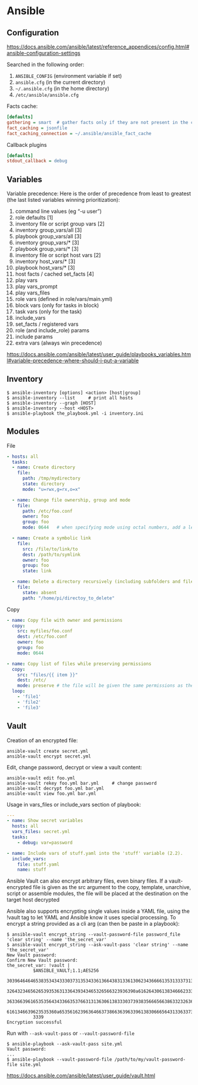 # Ansible

## Configuration
https://docs.ansible.com/ansible/latest/reference_appendices/config.html#ansible-configuration-settings

Searched in the following order:
  1. `ANSIBLE_CONFIG` (environment variable if set)
  2. `ansible.cfg` (in the current directory)
  3. `~/.ansible.cfg` (in the home directory)
  4. `/etc/ansible/ansible.cfg`

Facts cache:

```ini
[defaults]
gathering = smart  # gather facts only if they are not present in the cache or if the cache has expired.
fact_caching = jsonfile
fact_caching_connection = ~/.ansible/ansible_fact_cache
```

Callback plugins
```ini
[defaults]
stdout_callback = debug
```

## Variables

Variable precedence:
Here is the order of precedence from least to greatest (the last listed variables winning prioritization):

  1. command line values (eg “-u user”)
  1. role defaults [1]
  1. inventory file or script group vars [2]
  1. inventory group_vars/all [3]
  1. playbook group_vars/all [3]
  1. inventory group_vars/* [3]
  1. playbook group_vars/* [3]
  1. inventory file or script host vars [2]
  1. inventory host_vars/* [3]
  1. playbook host_vars/* [3]
  1. host facts / cached set_facts [4]
  1. play vars
  1. play vars_prompt
  1. play vars_files
  1. role vars (defined in role/vars/main.yml)
  1. block vars (only for tasks in block)
  1. task vars (only for the task)
  1. include_vars
  1. set_facts / registered vars
  1. role (and include_role) params
  1. include params
  1. extra vars (always win precedence)



https://docs.ansible.com/ansible/latest/user_guide/playbooks_variables.html#variable-precedence-where-should-i-put-a-variable


## Inventory

```
$ ansible-inventory [options] <action> [host|group]
$ ansible-inventory --list     # print all hosts
$ ansible-inventory --graph [HOST]
$ ansible-inventory --host <HOST>
$ ansible-playbook the_playbook.yml -i inventory.ini
```

## Modules
File
```yaml
- hosts: all
  tasks:
  - name: Create directory
    file:
      path: /tmp/mydirectory
      state: directory
      mode: "u=rwx,g=rx,o=x"

  - name: Change file ownership, group and mode
    file:
      path: /etc/foo.conf
      owner: foo
      group: foo
      mode: 0644   # when specifying mode using octal numbers, add a leading 0

  - name: Create a symbolic link
    file:
      src: /file/to/link/to
      dest: /path/to/symlink
      owner: foo
      group: foo
      state: link

  - name: Delete a directory recursively (including subfolders and files)
    file:
      state: absent
      path: "/home/pi/directoy_to_delete"
```

Copy
```yaml
- name: Copy file with owner and permissions
  copy:
    src: myfiles/foo.conf
    dest: /etc/foo.conf
    owner: foo
    group: foo
    mode: 0644

- name: Copy list of files while preserving permissions
  copy:
    src: "files/{{ item }}"
    dest: /etc/
    mode: preserve # the file will be given the same permissions as the source file
  loop:
    - 'file1'
    - 'file2'
    - 'file3'
```


## Vault

Creation of an encrypted file:
```
ansible-vault create secret.yml
ansible-vault encrypt secret.yml
```
Edit, change password, decrypt or view a vault content:
```
ansible-vault edit foo.yml
ansible-vault rekey foo.yml bar.yml     # change password
ansible-vault decrypt foo.yml bar.yml
ansible-vault view foo.yml bar.yml
```

Usage in vars_files or include_vars section of playbook:
```yaml
---
- name: Show secret variables
  hosts: all
  vars_files: secret.yml
  tasks:
    - debug: var=password

- name: Include vars of stuff.yaml into the 'stuff' variable (2.2).
  include_vars:
    file: stuff.yaml
    name: stuff
```

Ansible Vault can also encrypt arbitrary files, even binary files. If a vault-encrypted file is given as the src argument to the copy, template, unarchive, script or assemble modules, the file will be placed at the destination on the target host decrypted

Ansible also supports encrypting single values inside a YAML file, using the !vault tag to let YAML and Ansible know it uses special processing.
To encrypt a string provided as a cli arg (can then be paste in a playbook):
```
$ ansible-vault encrypt_string --vault-password-file password_file 'clear string' --name 'the_secret_var'
$ ansible-vault encrypt_string --ask-vault-pass 'clear string' --name 'the_secret_var'
New Vault password:
Confirm New Vault password:
the_secret_var: !vault |
          $ANSIBLE_VAULT;1.1;AES256
          30396464646538353434333037313534336136643831336130623436666135313337313162386530
          3264323465626539353631336439343465326566323936390a616264306138346662333662663634
          36336639616535356434336635376631313630613833303739383566656638633232636338336338
          6161346639623535360a653561623963646637386636396339613830666564313363373631383039
          3339
Encryption successful
```

Run with `--ask-vault-pass` or `--vault-password-file`
```
$ ansible-playbook --ask-vault-pass site.yml
Vault password:
...
$ ansible-playbook --vault-password-file /path/to/my/vault-password-file site.yml
```

<https://docs.ansible.com/ansible/latest/user_guide/vault.html>
